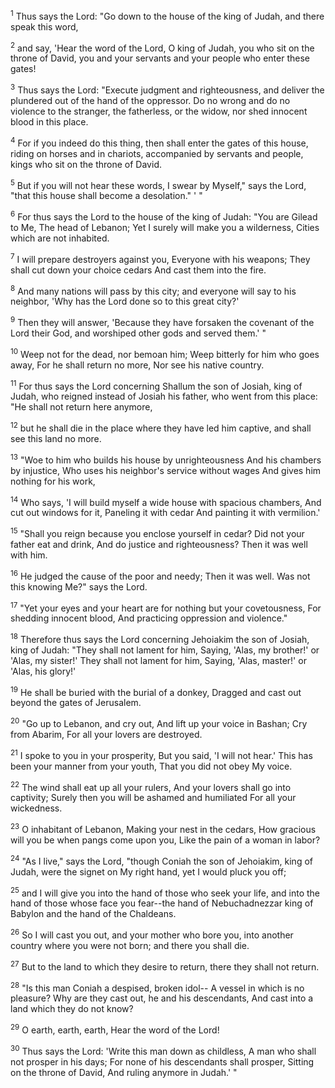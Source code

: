 <sup>1</sup> 
Thus says the Lord: "Go down to the house of the king of Judah, and there speak this word, 

<sup>2</sup> 
and say, 'Hear the word of the Lord, O king of Judah, you who sit on the throne of David, you and your servants and your people who enter these gates! 

<sup>3</sup> 
Thus says the Lord: "Execute judgment and righteousness, and deliver the plundered out of the hand of the oppressor. Do no wrong and do no violence to the stranger, the fatherless, or the widow, nor shed innocent blood in this place. 

<sup>4</sup> 
For if you indeed do this thing, then shall enter the gates of this house, riding on horses and in chariots, accompanied by servants and people, kings who sit on the throne of David. 

<sup>5</sup> 
But if you will not hear these words, I swear by Myself," says the Lord, "that this house shall become a desolation." ' " 

<sup>6</sup> 
For thus says the Lord to the house of the king of Judah: "You are Gilead to Me, The head of Lebanon; Yet I surely will make you a wilderness, Cities which are not inhabited. 

<sup>7</sup> 
I will prepare destroyers against you, Everyone with his weapons; They shall cut down your choice cedars And cast them into the fire. 

<sup>8</sup> 
And many nations will pass by this city; and everyone will say to his neighbor, 'Why has the Lord done so to this great city?' 

<sup>9</sup> 
Then they will answer, 'Because they have forsaken the covenant of the Lord their God, and worshiped other gods and served them.' " 

<sup>10</sup> 
Weep not for the dead, nor bemoan him; Weep bitterly for him who goes away, For he shall return no more, Nor see his native country.

<sup>11</sup> 
For thus says the Lord concerning Shallum the son of Josiah, king of Judah, who reigned instead of Josiah his father, who went from this place: "He shall not return here anymore, 

<sup>12</sup> 
but he shall die in the place where they have led him captive, and shall see this land no more. 

<sup>13</sup> 
"Woe to him who builds his house by unrighteousness And his chambers by injustice, Who uses his neighbor's service without wages And gives him nothing for his work, 

<sup>14</sup> 
Who says, 'I will build myself a wide house with spacious chambers, And cut out windows for it, Paneling it with cedar And painting it with vermilion.' 

<sup>15</sup> 
"Shall you reign because you enclose yourself in cedar? Did not your father eat and drink, And do justice and righteousness? Then it was well with him. 

<sup>16</sup> 
He judged the cause of the poor and needy; Then it was well. Was not this knowing Me?" says the Lord. 

<sup>17</sup> 
"Yet your eyes and your heart are for nothing but your covetousness, For shedding innocent blood, And practicing oppression and violence." 

<sup>18</sup> 
Therefore thus says the Lord concerning Jehoiakim the son of Josiah, king of Judah: "They shall not lament for him, Saying, 'Alas, my brother!' or 'Alas, my sister!' They shall not lament for him, Saying, 'Alas, master!' or 'Alas, his glory!' 

<sup>19</sup> 
He shall be buried with the burial of a donkey, Dragged and cast out beyond the gates of Jerusalem. 

<sup>20</sup> 
"Go up to Lebanon, and cry out, And lift up your voice in Bashan; Cry from Abarim, For all your lovers are destroyed. 

<sup>21</sup> 
I spoke to you in your prosperity, But you said, 'I will not hear.' This has been your manner from your youth, That you did not obey My voice. 

<sup>22</sup> 
The wind shall eat up all your rulers, And your lovers shall go into captivity; Surely then you will be ashamed and humiliated For all your wickedness. 

<sup>23</sup> 
O inhabitant of Lebanon, Making your nest in the cedars, How gracious will you be when pangs come upon you, Like the pain of a woman in labor? 

<sup>24</sup> 
"As I live," says the Lord, "though Coniah the son of Jehoiakim, king of Judah, were the signet on My right hand, yet I would pluck you off; 

<sup>25</sup> 
and I will give you into the hand of those who seek your life, and into the hand of those whose face you fear--the hand of Nebuchadnezzar king of Babylon and the hand of the Chaldeans. 

<sup>26</sup> 
So I will cast you out, and your mother who bore you, into another country where you were not born; and there you shall die. 

<sup>27</sup> 
But to the land to which they desire to return, there they shall not return. 

<sup>28</sup> 
"Is this man Coniah a despised, broken idol-- A vessel in which is no pleasure? Why are they cast out, he and his descendants, And cast into a land which they do not know? 

<sup>29</sup> 
O earth, earth, earth, Hear the word of the Lord! 

<sup>30</sup> 
Thus says the Lord: 'Write this man down as childless, A man who shall not prosper in his days; For none of his descendants shall prosper, Sitting on the throne of David, And ruling anymore in Judah.' "